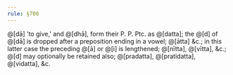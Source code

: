 ```yaml
---
rule: §700
---
```


@[dā] 'to give,' and @[dhā], form their P. P. Ptc. as @[datta]; the @[d] of @[dā] is dropped after a preposition ending in a vowel; @[ātta] &c.; in this latter case the preceding @[ā] or @[i] is lengthened; @[nītta], @[vītta], &c.; @[d] may optionally be retained also; @[pradatta], @[pratidatta], @[vidatta], &c.